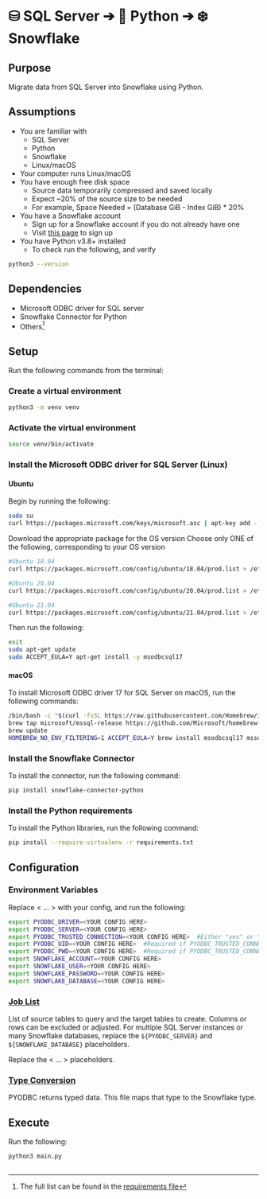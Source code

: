# ⛁ SQL Server ➔ 🐍 Python ➔ ❄️ Snowflake



## Purpose
Migrate data from SQL Server into Snowflake using Python.


## Assumptions
* You are familiar with
  * SQL Server
  * Python
  * Snowflake
  * Linux/macOS
* Your computer runs Linux/macOS
* You have enough free disk space
  * Source data temporarily compressed and saved locally
  * Expect ~20% of the source size to be needed
  * For example, Space Needed = (Database GiB - Index GiB) * 20%
* You have a Snowflake account
  * Sign up for a Snowflake account if you do not already have one
  * Visit [this page](https://signup.snowflake.com) to sign up 
* You have Python v3.8+ installed
  * To check run the following, and verify

```bash
python3 --version
```


## Dependencies
* Microsoft ODBC driver for SQL server
* Snowflake Connector for Python
* Others[^1]


## Setup
Run the following commands from the terminal:
### Create a virtual environment 
```bash
python3 -m venv venv
```


### Activate the virtual environment
```bash
source venv/bin/activate
```


### Install the Microsoft ODBC driver for SQL Server (Linux)


#### Ubuntu
Begin by running the following:


```bash
sudo su
curl https://packages.microsoft.com/keys/microsoft.asc | apt-key add -
```

Download the appropriate package for the OS version
Choose only ONE of the following, corresponding to your OS version

```bash
#Ubuntu 18.04
curl https://packages.microsoft.com/config/ubuntu/18.04/prod.list > /etc/apt/sources.list.d/mssql-release.list

#Ubuntu 20.04
curl https://packages.microsoft.com/config/ubuntu/20.04/prod.list > /etc/apt/sources.list.d/mssql-release.list

#Ubuntu 21.04
curl https://packages.microsoft.com/config/ubuntu/21.04/prod.list > /etc/apt/sources.list.d/mssql-release.list
```

Then run the following:
```bash
exit
sudo apt-get update
sudo ACCEPT_EULA=Y apt-get install -y msodbcsql17
```


#### macOS
To install Microsoft ODBC driver 17 for SQL Server on macOS, run the following commands:
```bash
/bin/bash -c "$(curl -fsSL https://raw.githubusercontent.com/Homebrew/install/master/install.sh)"
brew tap microsoft/mssql-release https://github.com/Microsoft/homebrew-mssql-release
brew update
HOMEBREW_NO_ENV_FILTERING=1 ACCEPT_EULA=Y brew install msodbcsql17 mssql-tools
```


### Install the Snowflake Connector
To install the connector, run the following command:
```bash
pip install snowflake-connector-python
```


### Install the Python requirements
To install the Python libraries, run the following command:
```bash
pip install --require-virtualenv -r requirements.txt
```


## Configuration


### Environment Variables
Replace < ... > with your config, and run the following:

```bash
export PYODBC_DRIVER=<YOUR CONFIG HERE>
export PYODBC_SERVER=<YOUR CONFIG HERE>
export PYODBC_TRUSTED_CONNECTION=<YOUR CONFIG HERE>  #Either "yes" or "no" (without the quotation marks)
export PYODBC_UID=<YOUR CONFIG HERE>  #Required if PYODBC_TRUSTED_CONNECTION is no
export PYODBC_PWD=<YOUR CONFIG HERE>  #Required if PYODBC_TRUSTED_CONNECTION is no
export SNOWFLAKE_ACCOUNT=<YOUR CONFIG HERE>
export SNOWFLAKE_USER=<YOUR CONFIG HERE>
export SNOWFLAKE_PASSWORD=<YOUR CONFIG HERE>
export SNOWFLAKE_DATABASE=<YOUR CONFIG HERE>
```


### [Job List](job_list.json)
List of source tables to query and the target tables to create. Columns or rows can be excluded or adjusted. For multiple SQL Server instances or many Snowflake databases, replace the ```${PYODBC_SERVER}``` and ```${SNOWFLAKE_DATABASE}``` placeholders.  

Replace the < ... > placeholders. 



### [Type Conversion](type_conversion.json)
PYODBC returns typed data. This file maps that type to the Snowflake type.


## Execute
Run the following:
```bash
python3 main.py
```


[^1]: The full list can be found in the [requirements file](requirements.txt)


<img src="https://us-central1-trackgit-analytics.cloudfunctions.net/token/ping/kwna4gs9gbwxovaj5zjk" height="1" width="1"/>
